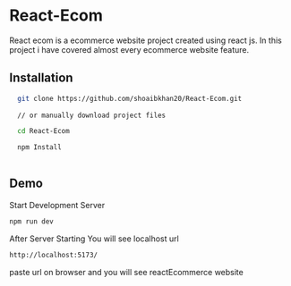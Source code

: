 # React-Ecom
React ecom is a ecommerce website project created using react js. 
In this project i have covered almost every ecommerce website feature. 


## Installation

```bash
  git clone https://github.com/shoaibkhan20/React-Ecom.git
  
  // or manually download project files

  cd React-Ecom

  npm Install
    
```
    
## Demo

Start Development Server

``` bash
npm run dev
```

After Server Starting You will see localhost url

``` bash
http://localhost:5173/
```
paste url on browser and you will see reactEcommerce website
